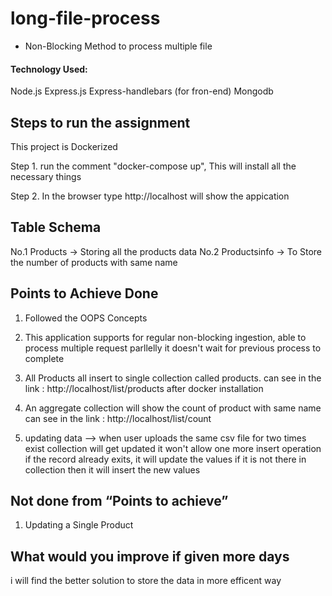 # long-file-process
- Non-Blocking Method to process multiple file
#### Technology Used:

Node.js
Express.js
Express-handlebars (for fron-end)
Mongodb

## Steps to run the assignment

This project is Dockerized 

Step 1. run the comment "docker-compose up", This will install all the necessary things

Step 2. In the browser type http://localhost will show the appication

## Table Schema

No.1 Products -> Storing all the products data
No.2 Productsinfo -> To Store the number of products with same name

## Points to Achieve Done 

1. Followed the OOPS Concepts

2. This application supports for regular non-blocking ingestion, able to process multiple request parllelly it doesn't wait for previous process to complete

3. All Products all insert to single collection called products. can see in the 
link : http://localhost/list/products after docker installation

4. An aggregate collection will show the count of product with same name can see in the
link : http://localhost/list/count

5. updating data --> when user uploads the same csv file for two times exist collection will get updated it won't allow one more insert operation if the record already exits, it will update the values if it is not there in collection then it will insert the new values

##  Not done from “Points to achieve”
1. Updating a Single Product

## What would you improve if given more days
i will find the better solution to store the data in more efficent way

